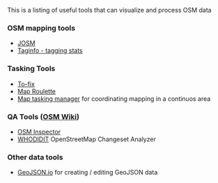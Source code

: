 This is a listing of useful tools that can visualize and process OSM data

### OSM mapping tools
- [JOSM]()
- [Taginfo - tagging stats](http://taginfo.openstreetmap.org/)

### Tasking Tools
- [To-fix](http://osmlab.github.io/to-fix/)
- [Map Roulette](http://maproulette.org/)
- [Map tasking manager](http://tasks.openstreetmap.us/) for coordinating mapping in a continuos area

### QA Tools ([OSM Wiki](http://wiki.openstreetmap.org/wiki/Quality_assurance))
- [OSM Inspector](http://wiki.openstreetmap.org/wiki/OSM_Inspector) 
- [WHODIDIT](http://zverik.osm.rambler.ru/whodidit/) OpenStreetMap Changeset Analyzer

### Other data tools
- [GeoJSON.io](http://geojson.io/) for creating / editing GeoJSON data